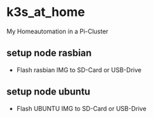 # k3s_at_home

My Homeautomation in a Pi-Cluster

## setup node rasbian

* Flash rasbian IMG to SD-Card or USB-Drive

## setup node ubuntu

* Flash UBUNTU IMG to SD-Card or USB-Drive
